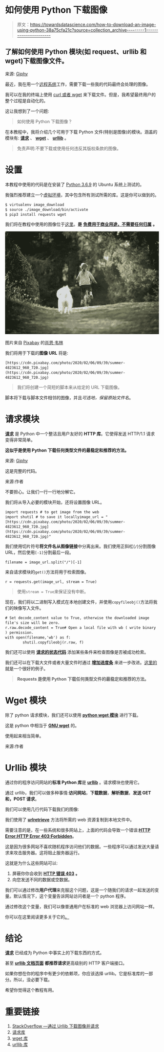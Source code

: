 # 如何使用 Python 下载图像

> 原文：<https://towardsdatascience.com/how-to-download-an-image-using-python-38a75cfa21c?source=collection_archive---------1----------------------->

## 了解如何使用 Python 模块(如 request、urllib 和 wget)下载图像文件。

来源: [Giphy](https://giphy.com/gifs/food-pizza-9Wh7TNThCgWti)

最近，我在用一个[远程系统](https://docs.oracle.com/cd/E23824_01/html/821-1454/wwrsov-3.html)工作，需要下载一些我的代码最终会处理的图像。

我可以在我的终端上使用 [curl 或者 wget](https://ubuntuforums.org/showthread.php?t=1942128) 来下载文件。但是，我希望最终用户的整个过程是自动化的。

这让我想到了一个问题:

> 如何使用 Python 下载图像？

在本教程中，我将介绍几个可用于下载 Python 文件(特别是图像)的模块。涵盖的模块有: [**请求**](https://2.python-requests.org/en/master/) 、 [**wget**](https://pypi.org/project/wget/) 、 [**urllib**](https://docs.python.org/3/library/urllib.html) 。

> 免责声明:不要下载或使用任何违反其版权条款的图像。

# 设置

本教程中使用的代码是在安装了 [Python 3.6.9](https://www.python.org/downloads/release/python-369/) 的 Ubuntu 系统上测试的。

我强烈推荐建立一个[虚拟环境](https://realpython.com/python-virtual-environments-a-primer/)，其中包含所有测试所需的库。这是你可以做到的。

```
$ virtualenv image_download
$ source ./image_download/bin/activate
$ pip3 install requests wget
```

我们将在教程中使用的图像位于[这里](https://pixabay.com/photos/summer-vacation-dog-journey-4823612/)。**是** [**免费用于商业用途，不需要任何归属**](https://pixabay.com/service/license/) **。**

![](img/deea9e68dab16f15f67f0480136c93cb.png)

图片来自 [Pixabay](https://pixabay.com/?utm_source=link-attribution&utm_medium=referral&utm_campaign=image&utm_content=4823612) 的[肖恩·韦林](https://pixabay.com/users/seanwareing-8721416/?utm_source=link-attribution&utm_medium=referral&utm_campaign=image&utm_content=4823612)

我们将用于下载的**图像 URL** 将是:

```
[https://cdn.pixabay.com/photo/2020/02/06/09/39/summer-4823612_960_720.jpg](https://cdn.pixabay.com/photo/2020/02/06/09/39/summer-4823612_960_720.jpg)
```

> 我们将创建一个简短的脚本来从给定的 URL 下载图像。

脚本将下载与脚本文件相邻的图像，并且*可选地，保留原始文件名*。

# 请求模块

[**请求**](https://2.python-requests.org/en/master/) 是 Python 中一个整洁且用户友好的 **HTTP 库**。它使得发送 HTTP/1.1 请求变得非常简单。

**这似乎是使用 Python 下载任何类型文件的最稳定和推荐的方法。**

来源: [Giphy](https://giphy.com/gifs/reactionseditor-yes-awesome-3ohzdIuqJoo8QdKlnW)

这是完整的代码。

来源:作者

不要担心。让我们一行一行地分解它。

我们将从导入必要的模块开始，还将设置图像 URL。

```
import requests # to get image from the web
import shutil # to save it locallyimage_url = "[https://cdn.pixabay.com/photo/2020/02/06/09/39/summer-4823612_960_720.jpg](https://cdn.pixabay.com/photo/2020/02/06/09/39/summer-4823612_960_720.jpg)"
```

我们使用切片符号**将文件名从图像链接**中分离出来。我们使用正斜杠(`/`)分割图像 URL，然后使用`[-1]`分割最后一段。

```
filename = image_url.split("/")[-1]
```

来自请求模块的`get()`方法将用于检索图像。

```
r = requests.get(image_url, stream = True)
```

> 使用`stream = True`来保证没有中断。

现在，我们将以二进制写入模式在本地创建文件，并使用`copyfileobj()`方法将我们的映像写入文件。

```
# Set decode_content value to True, otherwise the downloaded image file's size will be zero.
r.raw.decode_content = True# Open a local file with wb ( write binary ) permission.
with open(filename,'wb') as f:
        shutil.copyfileobj(r.raw, f)
```

我们还可以使用 [**请求的状态代码**](https://www.tutorialspoint.com/python_network_programming/python_request_status_codes.htm) 添加某些条件来检查图像是否被成功检索。

我们还可以在下载大文件或者大量文件时通过 [**增加进度条**](/a-complete-guide-to-using-progress-bars-in-python-aa7f4130cda8) 来进一步改进。[这里的](https://stackoverflow.com/questions/37573483/progress-bar-while-download-file-over-http-with-requests/37573701)就是一个很好的例子。

> **Requests 是使用 Python 下载任何类型文件的最稳定和推荐的方法。**

# Wget 模块

除了 python 请求模块，我们还可以使用 [**python wget 模块**](https://pypi.org/project/wget/#description) 进行下载。

这是 python 中相当于 [**GNU wget**](https://www.gnu.org/software/wget/) 的。

使用起来相当简单。

来源:作者

# Urllib 模块

通过你的程序访问网站的**标准 Python 库**是 [**urllib**](https://docs.python.org/2/library/urllib.html) 。请求模块也使用它。

通过 urllib，我们可以做多种事情:**访问网站**，**下载数据**，**解析数据**，**发送 GET 和，POST 请求**。

我们可以使用几行代码下载我们的图像:

我们使用了 [**urlretrieve**](https://docs.python.org/2/library/urllib.html#urllib.urlretrieve) 方法将所需的 web 资源复制到本地文件中。

需要注意的是，在一些系统和很多网站上，上面的代码会导致一个错误:[**HTTP Error:HTTP Error 403:Forbidden**](https://www.howtogeek.com/357785/what-is-a-403-forbidden-error-and-how-can-i-fix-it/)。

这是因为很多网站不喜欢随机程序访问他们的数据。一些程序可以通过发送大量请求来攻击服务器。这将阻止服务器运行。

这就是为什么这些网站可以:

1.  屏蔽你你会收到 [**HTTP 错误 403**](https://www.howtogeek.com/357785/what-is-a-403-forbidden-error-and-how-can-i-fix-it/) **。**
2.  向您发送不同的数据或空数据。

我们可以通过修改**用户代理**来克服这个问题，这是一个随我们的请求一起发送的变量。默认情况下，这个变量告诉网站访问者是一个 python 程序。

通过修改这个变量，我们可以像普通用户在标准的 web 浏览器上访问网站一样。

你可以在这里阅读更多关于它的[。](https://pythonprogramming.net/urllib-tutorial-python-3/)

# 结论

[**请求**](https://2.python-requests.org/en/master/) 已经成为 Python 中事实上的下载东西的方式。

甚至 [**urllib 文档页面**](https://docs.python.org/3/library/urllib.request.html) **都推荐请求**更高级别的 HTTP 客户端接口。

如果你想在你的程序中有更少的依赖项，你应该选择 urllib。它是标准库的一部分。所以，没必要下载。

希望你觉得这个教程有用。

# 重要链接

1.  [StackOverflow —通过 Urllib 下载图像并请求](https://stackoverflow.com/questions/3042757/downloading-a-picture-via-urllib-and-python)
2.  [请求库](https://2.python-requests.org/en/master/)
3.  [wget 库](https://pypi.org/project/wget/)
4.  [urllib 库](https://docs.python.org/3/library/urllib.html)
